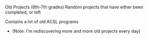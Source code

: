 Old Projects (6th-7th grades)
Random projects that have either been completed, or left

Contains a lot of old ACSL programs
  - (Note: I'm rediscovering more and more old projects every day)
